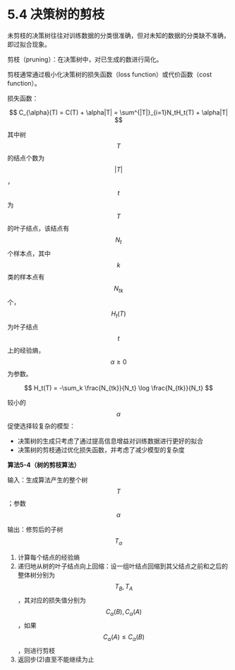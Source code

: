 # 5.4 决策树的剪枝

未剪枝的决策树往往对训练数据的分类很准确，但对未知的数据的分类缺不准确，即过拟合现象。

剪枝（pruning）：在决策树中，对已生成的数进行简化。

剪枝通常通过极小化决策树的损失函数（loss function）或代价函数（cost function）。

损失函数：

$$
C_{\alpha}(T) = C(T) + \alpha|T| = \sum^{|T|}_{i=1}N_tH_t(T) + \alpha|T|
$$

其中树 $$T$$ 的结点个数为 $$|T|$$ ， $$t$$ 为 $$T$$ 的叶子结点，该结点有 $$N_t$$ 个样本点，其中 $$k$$ 类的样本点有 $$N_{tk}$$ 个， $$H_t(T)$$ 为叶子结点 $$t$$ 上的经验熵， $$\alpha \geq 0$$ 为参数。

$$
H_t(T) = -\sum_k \frac{N_{tk}}{N_t} \log \frac{N_{tk}}{N_t}
$$

较小的 $$\alpha$$ 促使选择较复杂的模型：

* 决策树的生成只考虑了通过提高信息增益对训练数据进行更好的拟合
* 决策树的剪枝通过优化损失函数，并考虑了减少模型的复杂度

**算法5-4（树的剪枝算法）**

输入：生成算法产生的整个树 $$T$$ ；参数 $$\alpha$$ 

输出：修剪后的子树 $$T_{\alpha}$$ 

1. 计算每个结点的经验熵
2. 递归地从树的叶子结点向上回缩：设一组叶结点回缩到其父结点之前和之后的整体树分别为 $$T_{B}, T_{A}$$，其对应的损失值分别为 $$C_{\alpha}(B), C_{\alpha}(A)$$ ，如果 $$C_{\alpha}(A) \leq C_{\alpha}(B)$$ ，则进行剪枝
3. 返回步\(2\)直至不能继续为止



